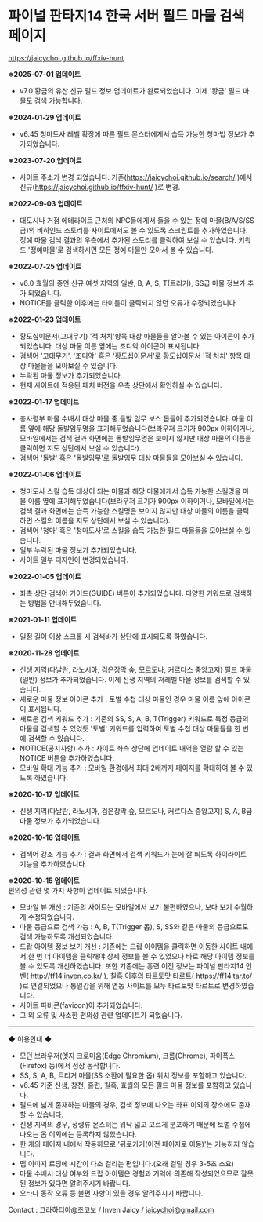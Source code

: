 # 파이널 판타지14 한국 서버 필드 마물 검색 페이지
https://jaicychoi.github.io/ffxiv-hunt

<b>※2025-07-01 업데이트</b><br/>
- v7.0 황금의 유산 신규 필드 정보 업데이트가 완료되었습니다. 이제 '황금' 필드 마물도 검색 가능합니다.


<b>※2024-01-29 업데이트</b><br/>
- v6.45 청마도사 레벨 확장에 따른 필드 몬스터에게서 습득 가능한 청마법 정보가 추가되었습니다.


<b>※2023-07-20 업데이트</b><br/>
- 사이트 주소가 변경 되었습니다. 기존(https://jaicychoi.github.io/search/ )에서 신규(https://jaicychoi.github.io/ffxiv-hunt/ )로 변경.


<b>※2022-09-03 업데이트</b><br/>
- 대도시나 거점 에테라이트 근처의 NPC들에게서 들을 수 있는 정예 마물(B/A/S/SS 급)의 비하인드 스토리를 사이트에서도 볼 수 있도록 스크립트를 추가하였습니다. 정예 마물 검색 결과의 우측에서 추가된 스토리를 클릭하여 보실 수 있습니다. 키워드 '정예마물'로 검색하시면 모든 정예 마물만 모아서 볼 수 있습니다.


<b>※2022-07-25 업데이트</b><br/>
- v6.0 효월의 종언 신규 여섯 지역의 일반, B, A, S, T(트리거), SS급 마물 정보가 추가 되었습니다.
- NOTICE를 클릭한 이후에는 타이틀이 클릭되지 않던 오류가 수정되었습니다.


<b>※2022-01-23 업데이트</b><br/>
- 황도십이문서(고대무기) '적 처치'항목 대상 마물들을 알아볼 수 있는 아이콘이 추가되었습니다. 대상 마물 이름 옆에는 조디악 아이콘이 표시됩니다.
- 검색어 '고대무기', '조디악' 혹은 '황도십이문서'로 황도십이문서 '적 처치' 항목 대상 마물들을 모아보실 수 있습니다.
- 누락된 마물 정보가 추가되었습니다.
- 현재 사이트에 적용된 패치 버전을 우측 상단에서 확인하실 수 있습니다.


<b>※2022-01-17 업데이트</b><br/>
- 총사령부 마물 수배서 대상 마물 중 돌발 임무 보스 몹들이 추가되었습니다. 마물 이름 옆에 해당 돌발임무명을 표기해두었습니다(브라우저 크기가 900px 이하이거나, 모바일에서는 검색 결과 화면에는 돌발임무명은 보이지 않지만 대상 마물의 이름을 클릭하면 지도 상단에서 보실 수 있습니다).
- 검색어 '돌발' 혹은 '돌발임무'로 돌발임무 대상 마물들을 모아보실 수 있습니다.


<b>※2022-01-06 업데이트</b><br/>
- 청마도사 스킬 습득 대상이 되는 마물과 해당 마물에게서 습득 가능한 스킬명을 마물 이름 옆에  표기해두었습니다(브라우저 크기가 900px 이하이거나, 모바일에서는 검색 결과 화면에는 습득 가능한 스킬명은 보이지 않지만 대상 마물의 이름을 클릭하면 스킬의 이름을 지도 상단에서 보실 수 있습니다).
- 검색어 '청마' 혹은 '청마도사'로 스킬을 습득 가능한 필드 마물들을 모아보실 수 있습니다.
- 일부 누락된 마물 정보가 추가되었습니다.
- 사이트 일부 디자인이 변경되었습니다.


<b>※2022-01-05 업데이트</b><br/>
- 좌측 상단 검색어 가이드(GUIDE) 버튼이 추가되었습니다. 다양한 키워드로 검색하는 방법을 안내해두었습니다.


<b>※2021-01-11 업데이트</b><br/>
- 일정 길이 이상 스크롤 시 검색바가 상단에 표시되도록 하였습니다.


<b>※2020-11-28 업데이트</b><br/>
- 신생 지역(다날란, 라노시아, 검은장막 숲, 모르도나, 커르다스 중앙고지) 필드 마물(일반) 정보가 추가되었습니다. 이제 신생 지역의 저레벨 마물 정보를 검색할 수 있습니다.
- 새로운 마물 정보 아이콘 추가 : 토벌 수첩 대상 마물인 경우 마물 이름 앞에 아이콘이 표시됩니다.
- 새로운 검색 키워드 추가 : 기존의 SS, S, A, B, T(Trigger) 키워드로 특정 등급의 마물을 검색할 수 있었듯 '토벌' 키워드를 입력하여 토벌 수첩 대상 마물들을 한 번에 검색할 수 있습니다.
- NOTICE(공지사항) 추가 : 사이트 좌측 상단에 업데이트 내역을 열람 할 수 있는 NOTICE 버튼을 추가하였습니다.
- 모바일 확대 기능 추가 : 모바일 환경에서 최대 2배까지 페이지를 확대하여 볼 수 있도록 하였습니다.


<b>※2020-10-17 업데이트</b><br/>
- 신생 지역(다날란, 라노시아, 검은장막 숲, 모르도나, 커르다스 중앙고지) S, A, B급 마물 정보가 추가되었습니다.


<b>※2020-10-16 업데이트</b><br/>
- 검색어 강조 기능 추가 : 결과 화면에서 검색 키워드가 눈에 잘 띄도록 하이라이트 기능을 추가하였습니다.


<b>※2020-10-15 업데이트</b><br/>
편의성 관련 몇 가지 사항이 업데이트 되었습니다.
- 모바일 뷰 개선 : 기존의 사이트는 모바일에서 보기 불편하였으나, 보다 보기 수월하게 수정되었습니다.
- 마물 등급으로 검색 가능 : A, B, T(Trigger 몹), S, SS와 같은 마물의 등급으로도 검색 가능하도록 개선되었습니다.
- 드랍 아이템 정보 보기 개선 : 기존에는 드랍 아이템을 클릭하면 이동한 사이트 내에서 한 번 더 아이템을 클릭해야 상세 정보를 볼 수 있었으나 바로 해당 아이템 정보를 볼 수 있도록 개선하였습니다. 또한 기존에는 홍련 이전 정보는 파이널 판타지14 인벤( http://ff14.inven.co.kr/ ),  칠흑 이후의 타르토맛 타르트( https://ff14.tar.to/ )로 연결되었으나 통일감을 위해 연동 사이트를 모두 타르토맛 타르트로 변경하였습니다.
- 사이트 파비콘(favicon)이 추가되었습니다.
- 그 외 오류 및 사소한 편의성 관련 업데이트가 되었습니다.

-------------------------------------

◆ 이용안내 ◆
- 모던 브라우저(엣지 크로미움(Edge Chromium), 크롬(Chrome), 파이폭스(Firefox) 등)에서 정상 동작합니다.
- SS, S, A, B, 트리거 마물(SS 소환에 필요한 몹) 위치 정보를 포함하고 있습니다.
- v6.45 기준 신생, 창천, 홍련, 칠흑, 효월의 모든 필드 마물 정보를 포함하고 있습니다.
- 필드에 넓게 존재하는 마물의 경우, 검색 정보에 나오는 좌표 이외의 장소에도 존재할 수 있습니다.
- 신생 지역의 경우, 정령류 몬스터는 워낙 넓고 고르게 분포하기 때문에 토벌 수첩에 나오는 몹 이외에는 등록하지 않았습니다.
- 한 개의 페이지 내에서 작동하므로 '뒤로가기(이전 페이지로 이동)'는 기능하지 않습니다.
- 맵 이미지 로딩에 시간이 다소 걸리는 편입니다.(오래 걸릴 경우 3-5초 소요)
- 마물 수배서 대상 여부와 드랍 아이템은 경험과 기억에 의존해 작성되었으므로 잘못된 정보가 있다면 알려주시기 바랍니다.
- 오타나 동작 오류 등 불편 사항이 있을 경우 알려주시기 바랍니다.

Contact : 그라하티아@초코보 / Inven Jaicy / jaicychoi@gmail.com
